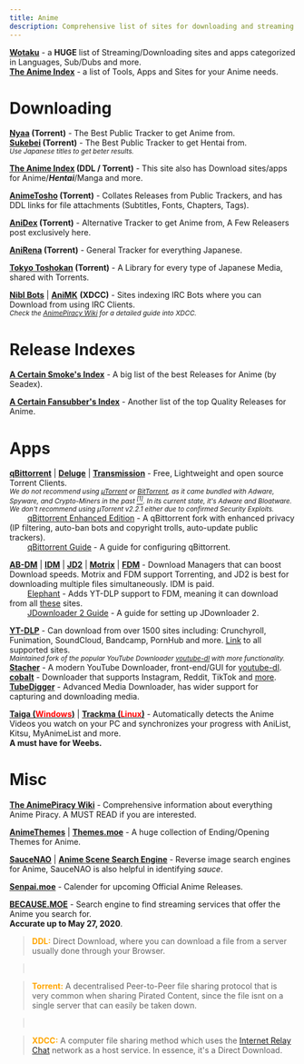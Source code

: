 ```yaml
---
title: Anime
description: Comprehensive list of sites for downloading and streaming Anime.
---
```


[**Wotaku**](https://wotaku.wiki/) - a **HUGE** list of Streaming/Downloading sites and apps categorized in Languages, Sub/Dubs and more.  
[**The Anime Index**](https://theindex.moe/) - a list of Tools, Apps and Sites for your Anime needs.

# Downloading

**[Nyaa](https://nyaa.si/?c=1_0) (Torrent)** - The Best Public Tracker to get Anime from.  
**[Sukebei](https://sukebei.nyaa.si/?c=1_1) (Torrent)** - The Best Public Tracker to get Hentai from.  
*<small>Use Japanese titles to get beter results.</small>*

**[The Anime Index](https://theindex.moe/library/anime) (DDL / Torrent)** - This site also has Download sites/apps for Anime/**_Hentai_**/Manga and more.

**[AnimeTosho](https://animetosho.org) (Torrent)** - Collates Releases from Public Trackers, and has DDL links for file attachments (Subtitles, Fonts, Chapters, Tags).

**[AniDex](https://anidex.info/?q=&id=1,2,3) (Torrent)** - Alternative Tracker to get Anime from, A Few Releasers post exclusively here.

**[AniRena](https://www.anirena.com/index.php?t=2) (Torrent)** - General Tracker for everything Japanese.

**[Tokyo Toshokan](https://www.tokyotosho.info/?cat=1) (Torrent)** - A Library for every type of Japanese Media, shared with Torrents.  

[**Nibl Bots**](https://nibl.co.uk/bots) | [**AniMK**](https://animk.info/xdcc/) **(XDCC)** - Sites indexing IRC Bots where you can Download from using IRC Clients.  
*<small>Check the [AnimePiracy Wiki](https://thewiki.moe/sourcing/ddl/#irc) for a detailed guide into XDCC.</small>*

# Release Indexes

[**A Certain Smoke's Index**](https://sneedex.moe) - A big list of the best Releases for Anime (by Seadex).

[**A Certain Fansubber's Index**](https://index.fansubcar.tel/) - Another list of the top Quality Releases for Anime.

# Apps

[**qBittorrent**](https://www.qbittorrent.org) | [**Deluge**](https://www.deluge-torrent.org) | [**Transmission**](https://transmissionbt.com/) - Free, Lightweight and open source Torrent Clients.  
*<small>We do not recommend using [µTorrent](https://www.utorrent.com) or [BitTorrent](https://www.bittorrent.com/), as it came bundled with Adware, Spyware, and Crypto-Miners in the past [<sup>[1]</sup>](https://www.trustedreviews.com/news/utorrent-silently-installing-bundled-bitcoin-mining-software-2931825). In its current state, it's Adware and Bloatware. We don't recommend using µTorrent v2.2.1 either due to confirmed Security Exploits.</small>*  
&nbsp;&nbsp;&nbsp;&nbsp;&nbsp;&nbsp;&nbsp;&nbsp;[qBittorrent Enhanced Edition](https://github.com/c0re100/qBittorrent-Enhanced-Edition/blob/-/README.md) - A qBittorrent fork with enhanced privacy (IP filtering, auto-ban bots and copyright trolls, auto-update public trackers).  
&nbsp;&nbsp;&nbsp;&nbsp;&nbsp;&nbsp;&nbsp;&nbsp;[qBittorrent Guide](https://gitlab.com/ZediAlreadyTaken/guides/-/blob/main/qbittorrent.md) - A guide for configuring qBittorrent.  

[**AB-DM**](https://abdownloadmanager.com/) | [**IDM**](https://www.internetdownloadmanager.com/) | [**JD2**](https://jdownloader.org/jdownloader2) | [**Motrix**](https://motrix.app/) | [**FDM**](https://www.freedownloadmanager.org/) - Download Managers that can boost Download speeds. Motrix and FDM support Torrenting, and JD2 is best for downloading multiple files simultaneously. IDM is paid.  
&nbsp;&nbsp;&nbsp;&nbsp;&nbsp;&nbsp;&nbsp;&nbsp;[Elephant](https://github.com/meowcateatrat/elephant) - Adds YT-DLP support to FDM, meaning it can download from all [these](https://github.com/yt-dlp/yt-dlp/blob/master/supportedsites.md) sites.  
&nbsp;&nbsp;&nbsp;&nbsp;&nbsp;&nbsp;&nbsp;&nbsp;[JDownloader 2 Guide](https://gitlab.com/ZediAlreadyTaken/guides/-/blob/main/jdownloader2.md) - A guide for setting up JDownloader 2.

[**YT-DLP**](https://github.com/yt-dlp/yt-dlp) - Can download from over 1500 sites including: Crunchyroll, Funimation, SoundCloud, Bandcamp, PornHub and more. [Link](https://github.com/yt-dlp/yt-dlp/blob/master/supportedsites.md) to all supported sites.  
*<small>Maintained fork of the popular YouTube Downloader [youtube-dl](https://ytdl-org.github.io/youtube-dl/) with more functionality.</small>*  
[**Stacher**](https://stacher.io/) - A modern YouTube Downloader, front-end/GUI for [youtube-dl](https://ytdl-org.github.io/youtube-dl/).  
[**cobalt**](https://cobalt.tools/) - Downloader that supports Instagram, Reddit, TikTok and [more](https://github.com/wukko/cobalt?tab=readme-ov-file#supported-services).  
[**TubeDigger**](https://www.tubedigger.com/index.html) - Advanced Media Downloader, has wider support for capturing and downloading media.   

**[Taiga (<span style="color:red">Windows</span>)](https://github.com/erengy/taiga)** | **[Trackma (<span style="color:red">Linux</span>)](https://github.com/z411/trackma/)** - Automatically detects the Anime Videos you watch on your PC and synchronizes your progress with AniList, Kitsu, MyAnimeList and more.  
**A must have for Weebs.**

# Misc

[**The AnimePiracy Wiki**](https://thewiki.moe) - Comprehensive information about everything Anime Piracy. A MUST READ if you are interested.

[**AnimeThemes**](https://animethemes.moe) | [**Themes.moe**](https://themes.moe) - A huge collection of Ending/Opening Themes for Anime.

[**SauceNAO**](https://saucenao.com) | [**Anime Scene Search Engine**](https://trace.moe/) - Reverse image search engines for Anime, SauceNAO is also helpful in identifying *sauce*.

[**Senpai.moe**](https://www.senpai.moe/) - Calender for upcoming Official Anime Releases.

[**BECAUSE.MOE**](https://because.moe/) - Search engine to find streaming services that offer the Anime you search for.  
**Accurate up to May 27, 2020**.

> <span style="color:orange">**DDL:**</span> Direct Download, where you can download a file from a server usually done through your Browser.    

> &nbsp;
  
> <span style="color:orange">**Torrent:**</span> A decentralised Peer-to-Peer file sharing protocol that is very common when sharing Pirated Content, since the file isnt on a single server that can easily be taken down.

> &nbsp;

> <span style="color:orange">**XDCC:**</span> A computer file sharing method which uses the [Internet Relay Chat](https://wikipedia.org/wiki/Internet_Relay_Chat) network as a host service. In essence, it's a Direct Download.
